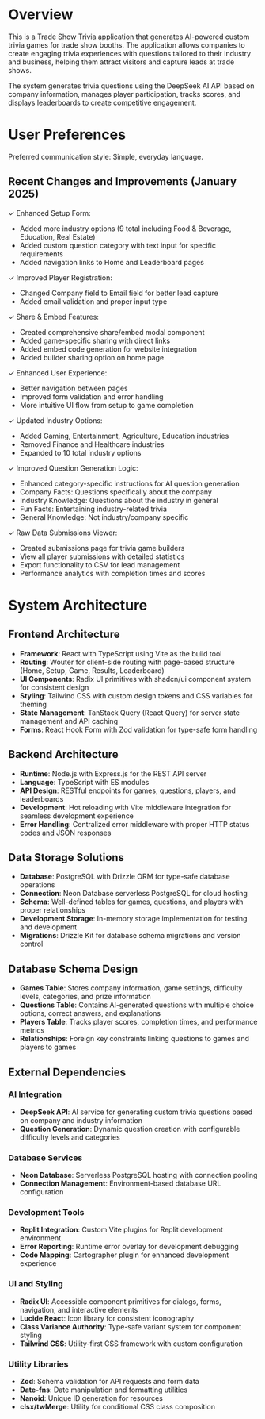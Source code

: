# Overview

This is a Trade Show Trivia application that generates AI-powered custom trivia games for trade show booths. The application allows companies to create engaging trivia experiences with questions tailored to their industry and business, helping them attract visitors and capture leads at trade shows.

The system generates trivia questions using the DeepSeek AI API based on company information, manages player participation, tracks scores, and displays leaderboards to create competitive engagement.

# User Preferences

Preferred communication style: Simple, everyday language.

## Recent Changes and Improvements (January 2025)

✓ Enhanced Setup Form:
- Added more industry options (9 total including Food & Beverage, Education, Real Estate)
- Added custom question category with text input for specific requirements
- Added navigation links to Home and Leaderboard pages

✓ Improved Player Registration:
- Changed Company field to Email field for better lead capture
- Added email validation and proper input type

✓ Share & Embed Features:
- Created comprehensive share/embed modal component
- Added game-specific sharing with direct links
- Added embed code generation for website integration
- Added builder sharing option on home page

✓ Enhanced User Experience:
- Better navigation between pages
- Improved form validation and error handling
- More intuitive UI flow from setup to game completion

✓ Updated Industry Options:
- Added Gaming, Entertainment, Agriculture, Education industries
- Removed Finance and Healthcare industries
- Expanded to 10 total industry options

✓ Improved Question Generation Logic:
- Enhanced category-specific instructions for AI question generation
- Company Facts: Questions specifically about the company
- Industry Knowledge: Questions about the industry in general
- Fun Facts: Entertaining industry-related trivia
- General Knowledge: Not industry/company specific

✓ Raw Data Submissions Viewer:
- Created submissions page for trivia game builders
- View all player submissions with detailed statistics
- Export functionality to CSV for lead management
- Performance analytics with completion times and scores

# System Architecture

## Frontend Architecture
- **Framework**: React with TypeScript using Vite as the build tool
- **Routing**: Wouter for client-side routing with page-based structure (Home, Setup, Game, Results, Leaderboard)
- **UI Components**: Radix UI primitives with shadcn/ui component system for consistent design
- **Styling**: Tailwind CSS with custom design tokens and CSS variables for theming
- **State Management**: TanStack Query (React Query) for server state management and API caching
- **Forms**: React Hook Form with Zod validation for type-safe form handling

## Backend Architecture
- **Runtime**: Node.js with Express.js for the REST API server
- **Language**: TypeScript with ES modules
- **API Design**: RESTful endpoints for games, questions, players, and leaderboards
- **Development**: Hot reloading with Vite middleware integration for seamless development experience
- **Error Handling**: Centralized error middleware with proper HTTP status codes and JSON responses

## Data Storage Solutions
- **Database**: PostgreSQL with Drizzle ORM for type-safe database operations
- **Connection**: Neon Database serverless PostgreSQL for cloud hosting
- **Schema**: Well-defined tables for games, questions, and players with proper relationships
- **Development Storage**: In-memory storage implementation for testing and development
- **Migrations**: Drizzle Kit for database schema migrations and version control

## Database Schema Design
- **Games Table**: Stores company information, game settings, difficulty levels, categories, and prize information
- **Questions Table**: Contains AI-generated questions with multiple choice options, correct answers, and explanations
- **Players Table**: Tracks player scores, completion times, and performance metrics
- **Relationships**: Foreign key constraints linking questions to games and players to games

## External Dependencies

### AI Integration
- **DeepSeek API**: AI service for generating custom trivia questions based on company and industry information
- **Question Generation**: Dynamic question creation with configurable difficulty levels and categories

### Database Services
- **Neon Database**: Serverless PostgreSQL hosting with connection pooling
- **Connection Management**: Environment-based database URL configuration

### Development Tools
- **Replit Integration**: Custom Vite plugins for Replit development environment
- **Error Reporting**: Runtime error overlay for development debugging
- **Code Mapping**: Cartographer plugin for enhanced development experience

### UI and Styling
- **Radix UI**: Accessible component primitives for dialogs, forms, navigation, and interactive elements
- **Lucide React**: Icon library for consistent iconography
- **Class Variance Authority**: Type-safe variant system for component styling
- **Tailwind CSS**: Utility-first CSS framework with custom configuration

### Utility Libraries
- **Zod**: Schema validation for API requests and form data
- **Date-fns**: Date manipulation and formatting utilities
- **Nanoid**: Unique ID generation for resources
- **clsx/twMerge**: Utility for conditional CSS class composition